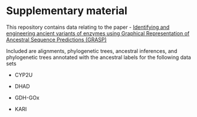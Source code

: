 # Supplementary material

This repository contains data relating to the paper - [Identifying and engineering ancient variants of enzymes using Graphical Representation of Ancestral Sequence Predictions (GRASP)](https://www.biorxiv.org/content/10.1101/2019.12.30.891457v1)

Included are alignments, phylogenetic trees, ancestral inferences, and phylogenetic trees annotated with the ancestral labels for the following data sets


* CYP2U

* DHAD

* GDH-GOx

* KARI

